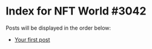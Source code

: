 # Index for NFT World #3042
Posts will be displayed in the order below:

- [Your first post](./001-first.md)

